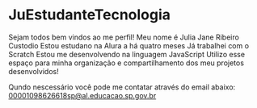 # JuEstudanteTecnologia
Sejam todos bem vindos ao me perfil!
Meu nome é Julia Jane Ribeiro Custodio
Estou estudano na Alura a há quatro meses 
Já trabalhei com o  Scratch
Estou me desenvolvendo na linguagem JavaScript
Utilizo esse espaço para minha organização e compartilhamento dos meu projetos desenvolvidos!

Qundo nescessário você pode me contatar através do email abaixo:
00001098626618sp@al.educacao.sp.gov.br 
